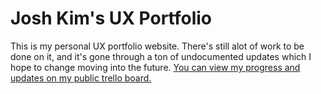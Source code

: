 # Josh Kim's UX Portfolio
This is my personal UX portfolio website. There's still alot of work to be done on it, and it's gone through a ton of undocumented updates which I hope to change moving into the future. [You can view my progress and updates on my public trello board.](https://trello.com/b/03Yn4vXM/josh-kim-ux-portfolio)
